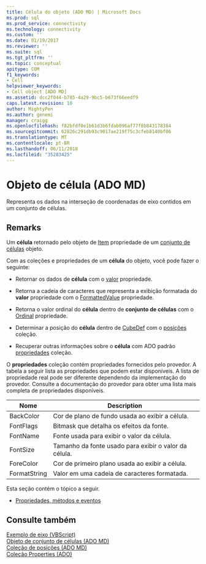 ```yaml
---
title: Célula do objeto (ADO MD) | Microsoft Docs
ms.prod: sql
ms.prod_service: connectivity
ms.technology: connectivity
ms.custom: ''
ms.date: 01/19/2017
ms.reviewer: ''
ms.suite: sql
ms.tgt_pltfrm: ''
ms.topic: conceptual
apitype: COM
f1_keywords:
- Cell
helpviewer_keywords:
- Cell object [ADO MD]
ms.assetid: dcc2f044-b785-4a29-9bc5-b673f66eedf9
caps.latest.revision: 10
author: MightyPen
ms.author: genemi
manager: craigg
ms.openlocfilehash: f82bfdf0e1b61d3b6fdab096af77f8b843178384
ms.sourcegitcommit: 62826c291db93c9017ae219f75c3cfeb8140bf06
ms.translationtype: MT
ms.contentlocale: pt-BR
ms.lasthandoff: 06/11/2018
ms.locfileid: "35283425"
---
```

# <a name="cell-object-ado-md"></a>Objeto de célula (ADO MD)
Representa os dados na interseção de coordenadas de eixo contidos em um conjunto de células.  
  
## <a name="remarks"></a>Remarks  
 Um **célula** retornado pelo objeto de [Item](../../../ado/reference/ado-md-api/item-property-ado-md-cellset.md) propriedade de um [conjunto de células](../../../ado/reference/ado-md-api/cellset-object-ado-md.md) objeto.  
  
 Com as coleções e propriedades de um **célula** do objeto, você pode fazer o seguinte:  
  
-   Retornar os dados de **célula** com o [valor](../../../ado/reference/ado-md-api/value-property-ado-md.md) propriedade.  
  
-   Retorna a cadeia de caracteres que representa a exibição formatada do **valor** propriedade com o [FormattedValue](../../../ado/reference/ado-md-api/formattedvalue-property-ado-md.md) propriedade.  
  
-   Retorna o valor ordinal do **célula** dentro de **conjunto de células** com o [Ordinal](../../../ado/reference/ado-md-api/ordinal-property-ado-md-cell.md) propriedade.  
  
-   Determinar a posição do **célula** dentro de [CubeDef](../../../ado/reference/ado-md-api/cubedef-object-ado-md.md) com o [posições](../../../ado/reference/ado-md-api/positions-collection-ado-md.md) coleção.  
  
-   Recuperar outras informações sobre o **célula** com ADO padrão [propriedades](../../../ado/reference/ado-api/properties-collection-ado.md) coleção.  
  
 O **propriedades** coleção contém propriedades fornecidos pelo provedor. A tabela a seguir lista as propriedades que podem estar disponíveis. A lista de propriedade real pode ser diferente dependendo da implementação do provedor. Consulte a documentação do provedor para obter uma lista mais completa de propriedades disponíveis.  
  
|Nome|Description|  
|----------|-----------------|  
|BackColor|Cor de plano de fundo usada ao exibir a célula.|  
|FontFlags|Bitmask que detalha os efeitos da fonte.|  
|FontName|Fonte usada para exibir o valor da célula.|  
|FontSize|Tamanho da fonte usado para exibir o valor da célula.|  
|ForeColor|Cor de primeiro plano usada ao exibir a célula.|  
|FormatString|Valor em uma cadeia de caracteres formatada.|  
  
 Esta seção contém o tópico a seguir.  
  
-   [Propriedades, métodos e eventos](../../../ado/reference/ado-md-api/cell-object-properties-methods-and-events.md)  
  
## <a name="see-also"></a>Consulte também  
 [Exemplo de eixo (VBScript)](../../../ado/reference/ado-md-api/axis-example-vbscript.md)   
 [Objeto de conjunto de células (ADO MD)](../../../ado/reference/ado-md-api/cellset-object-ado-md.md)   
 [Coleção de posições (ADO MD)](../../../ado/reference/ado-md-api/positions-collection-ado-md.md)   
 [Coleção Properties (ADO)](../../../ado/reference/ado-api/properties-collection-ado.md)
